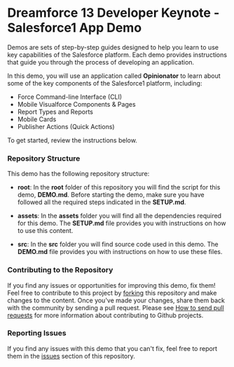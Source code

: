 # Dreamforce 13 Developer Keynote - Salesforce1 App Demo #

Demos are sets of step-by-step guides designed to help you learn to use key capabilities of the Salesforce platform. Each demo provides instructions that guide you through the process of developing an application.

In this demo, you will use an application called **Opinionator** to learn about some of the key components of the Salesforce1 platform, including:

- Force Command-line Interface (CLI)
- Mobile Visualforce Components & Pages
- Report Types and Reports
- Mobile Cards
- Publisher Actions (Quick Actions)

To get started, review the instructions below.

### Repository Structure ###

This demo has the following repository structure:

- **root**: In the **root** folder of this repository you will find the script for this demo, **DEMO.md**. Before starting the demo, make sure you have followed all the required steps indicated in the **SETUP.md**.

- **assets**: In the **assets** folder you will find all the dependencies required for this demo. The **SETUP.md** file provides you with instructions on how to use this content.

- **src**: In the **src** folder you will find source code used in this demo. The **DEMO.md** file provides you with instructions on how to use these files.

### Contributing to the Repository ###

If you find any issues or opportunities for improving this demo, fix them!  Feel free to contribute to this project by [forking](http://help.github.com/fork-a-repo/) this repository and make changes to the content.  Once you've made your changes, share them back with the community by sending a pull request. Please see [How to send pull requests](http://help.github.com/send-pull-requests/) for more information about contributing to Github projects.

### Reporting Issues ###

If you find any issues with this demo that you can't fix, feel free to report them in the [issues](https://github.com/developerforce/demo-df13-devkeynote-s1app/issues) section of this repository.
